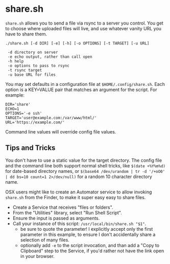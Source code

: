 # share.sh

`share.sh` allows you to send a file via rsync to a server you control. You get to choose where uploaded files will live, and use whatever vanity URL you have to share them.

```
./share.sh [-d DIR] [-e] [-h] [-o OPTIONS] [-t TARGET] [-u URL]

 -d directory on server
 -e echo output, rather than call open
 -h help
 -o options to pass to rsync
 -t rsync target
 -u base URL for files
```

You may set defaults in a configuration file at `$HOME/.config/share.sh`. Each option is a KEY=VALUE pair that matches an argument for the script.  For example:
```
DIR='share'
ECHO=1
OPTIONS='-e ssh'
TARGET='user@example.com:/var/www/html/'
URL='https://example.com/'
```

Command line values will override config file values.

## Tips and Tricks
You don't have to use a static value for the target directory.  The config file and the command line both support normal shell tricks, like `$(date +%Y%m%d)` for date-based directory names, or `$(base64 /dev/urandom | tr -d '/+oO0' | dd bs=10 count=1 2>/dev/null)` for a random 10 character directory name.

OSX users might like to create an Automator service to allow invoking `share.sh` from the Finder, to make it super easy easy to share files.
* Create a Service that receives "files or folders".
* From the "Utilities" library, select "Run Shell Script".
* Ensure the input is passed as arguments.
* Call your instance of this script: `/usr/local/bin/share.sh "$1"`.
  * be sure to quote the parameter! I explicitly accept only the first parameter in this example, to ensure I don't accidentally share a selection of many files.
  * optionally add `-e` to the script invocation, and than add a "Copy to Clipboard" step to the Service, if you'd rather not have the link open in your browser.
